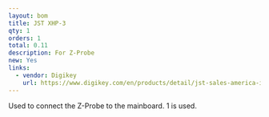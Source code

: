 ```yaml
---
layout: bom
title: JST XHP-3
qty: 1
orders: 1
total: 0.11
description: For Z-Probe
new: Yes
links:
  - vendor: Digikey
    url: https://www.digikey.com/en/products/detail/jst-sales-america-inc/XHP-3/1651017
---
```


Used to connect the Z-Probe to the mainboard. 1 is used.